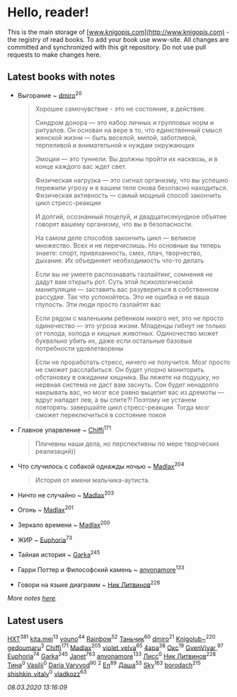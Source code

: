 # Hello, reader!
This is the main storage of [www.knigopis.com](http://www.knigopis.com) - the registry of read books.
To add your book use www-site. All changes are committed and synchronized with this git repository.
Do not use pull requests to make changes here.


## Latest books with notes
* Выгорание ~ [dmiro](users/571/5714115-vkontakte)<sup>20</sup>
    > Хорошее самочувствие - это не состояние, а действие.
    > 
    > Синдром донора — это набор личных и групповых норм и ритуалов. Он основан на вере в то, что единственный смысл женской жизни — быть веселой, милой, заботливой, терпеливой и внимательной к нуждам окружающих
    > 
    > Эмоции — это туннели. Вы должны пройти их насквозь, и в конце каждого вас ждет свет.
    > 
    > Физическая нагрузка — это сигнал организму, что вы успешно пережили угрозу и в вашем теле снова безопасно находиться. Физическая активность — самый мощный способ закончить цикл стресс-реакции
    > 
    > И долгий, осознанный поцелуй, и двадцатисекундное объятие говорят вашему организму, что вы в безопасности.
    > 
    > На самом деле способов закончить цикл — великое множество. Всех и не перечислишь. Но основные вы теперь знаете: спорт, привязанность, смех, плач, творчество, дыхание. Их объединяет необходимость что-то делать
    > 
    > Если вы не умеете распознавать газлайтинг, сомнения не дадут вам открыть рот. Суть этой психологической манипуляции — заставить вас разувериться в собственном рассудке. Так что успокойтесь. Это не ошибка и не ваша глупость. Эти люди просто газлайтят вас
    > 
    > Если рядом с маленьким ребенком никого нет, это не просто одиночество — это угроза жизни. Младенцы гибнут не только от голода, холода и хищных животных. Одиночество может буквально убить их, даже если остальные базовые потребности удовлетворены
    > 
    > Если не проработать стресс, ничего не получится. Мозг просто не сможет расслабиться. Он будет упорно мониторить обстановку в ожидании хищника. Вы ляжете на подушку, но нервная система не даст вам заснуть. Сон будет ненадолго накрывать вас, но мозг все равно выцепит вас из дремоты — вдруг нападет лев, а вы спите?! Поэтому не устанем повторять: завершайте цикл стресс-реакции. Тогда мозг сможет переключиться в состояние покоя

* Главное упарвление ~ [Chiffi](users/105/105831994080785626680-google)<sup>171</sup>
    > Плачевны наши дела, но перспективны по мере творческих реализаций))

* Что случилось с собакой однажды ночью ~ [Madlax](users/158/158304782-vkontakte)<sup>204</sup>
    > История от имени мальчика-аутиста.

* Ничто не случайно ~ [Madlax](users/158/158304782-vkontakte)<sup>203</sup>

* Огонь ~ [Madlax](users/158/158304782-vkontakte)<sup>201</sup>

* Зеркало времени ~ [Madlax](users/158/158304782-vkontakte)<sup>200</sup>

* ЖИР ~ [Euphoria](users/106/106304994652616315178-google)<sup>73</sup>

* Тайная история ~ [Garka](users/115/115753719718250012620-google)<sup>245</sup>

* Гарри Поттер и Философский камень ~ [anvonamore](users/595/5957175-vkontakte)<sup>133</sup>

* Говори на языке диаграмм ~ [Ник Литвинов](users/241/241974816-vkontakte)<sup>228</sup>


_More notes [here](latest_books_with_notes.md)._


## Latest users
[HXT](users/100/100002563462782-facebook)<sup>381</sup> 
[kita.mei](users/411/4118303370-instagram)<sup>13</sup> 
[youno](users/302/302928912-vkontakte)<sup>44</sup> 
[Rainbow](users/109/109787328219839805802-google)<sup>52</sup> 
[Таньчик](users/209/2096581563762610-facebook)<sup>60</sup> 
[dmiro](users/571/5714115-vkontakte)<sup>21</sup> 
[Knigolub~](users/111/111878597279669641685-google)<sup>220</sup> 
[gedoumaru](users/887/887381555-yandex)<sup>3</sup> 
[Chiffi](users/105/105831994080785626680-google)<sup>171</sup> 
[Madlax](users/158/158304782-vkontakte)<sup>205</sup> 
[violet_velva](users/116/116961712580551399099-google)<sup>65</sup> 
[4apa](users/117/117392596378069249667-google)<sup>38</sup> 
[Окс](users/102/102536471289425216982-google)<sup>19</sup> 
[GvenVivar ](users/158/158266434925901-facebook)<sup>97</sup> 
[Euphoria](users/106/106304994652616315178-google)<sup>74</sup> 
[Garka](users/115/115753719718250012620-google)<sup>245</sup> 
[Janet](users/108/108113656204404967440-google)<sup>763</sup> 
[anvonamore](users/595/5957175-vkontakte)<sup>133</sup> 
[Лисс](users/117/117706099706101024986-google)<sup>0</sup> 
[Ник Литвинов](users/241/241974816-vkontakte)<sup>228</sup> 
[Тина](users/109/109673258488840317845-google)<sup>0</sup> 
[Vasilii](users/486/486520791539517-facebook)<sup>0</sup> 
[Daria Varyvod](users/829/829893410524253-facebook)<sup>90</sup> 
[](users/105/105380613688026864443-google)<sup>2</sup> 
[En](users/333/333646551-vkontakte)<sup>89</sup> 
[Даша](users/334/334696193054530347-mailru)<sup>53</sup> 
[Sky](users/118/118049897850017649660-google)<sup>163</sup> 
[borodach](users/157/15706320-vkontakte)<sup>215</sup> 
[shishkin_vitaly](users/139/139727305-vkontakte)<sup>0</sup> 
[vladkozz](users/572/57239276-vkontakte)<sup>63</sup> 


_08.03.2020 13:16:09_
